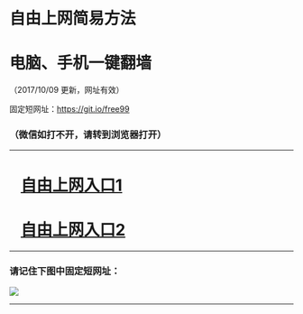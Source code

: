 ﻿# 自由上网简易方法

# 电脑、手机一键翻墙

（2017/10/09 更新，网址有效）

固定短网址：https://git.io/free99

### （微信如打不开，请转到浏览器打开）


***





# &nbsp;&nbsp; <a href="http://ft441521472.fwq-tz-1001.info/fwqtz01.html?t=100900112863 " target="_blank">自由上网入口1</a>
# &nbsp;&nbsp; <a href="http://ft2494131062.fwq-tz-1002.info/fwqtz02.html?t=100900110344 " target="_blank">自由上网入口2</a>
***

### 请记住下图中固定短网址：

<img src="https://s3-us-west-2.amazonaws.com/fwq-1001/yjfq-20170905okok.png" /> 


***

